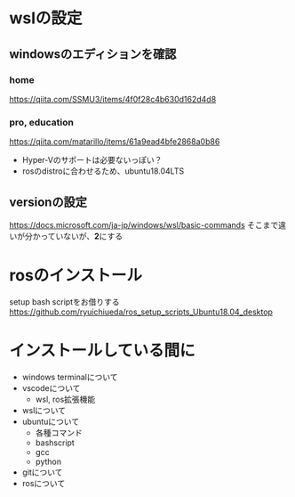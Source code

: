 # wslの設定
## windowsのエディションを確認
### home
https://qiita.com/SSMU3/items/4f0f28c4b630d162d4d8
### pro, education
https://qiita.com/matarillo/items/61a9ead4bfe2868a0b86

- Hyper-Vのサポートは必要ないっぽい？
- rosのdistroに合わせるため、ubuntu18.04LTS
## versionの設定
https://docs.microsoft.com/ja-jp/windows/wsl/basic-commands
そこまで違いが分かっていないが、**2**にする
# rosのインストール
setup bash scriptをお借りする
https://github.com/ryuichiueda/ros_setup_scripts_Ubuntu18.04_desktop
# インストールしている間に
- windows terminalについて
- vscodeについて
  - wsl, ros拡張機能
- wslについて
- ubuntuについて
  - 各種コマンド
  - bashscript
  - gcc
  - python
- gitについて
- rosについて
